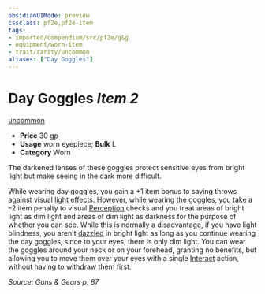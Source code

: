 ```yaml
---
obsidianUIMode: preview
cssclass: pf2e,pf2e-item
tags:
- imported/compendium/src/pf2e/g&g
- equipment/worn-item
- trait/rarity/uncommon
aliases: ["Day Goggles"]
---
```

# Day Goggles *Item 2*  
[uncommon](uncommon.md)  

- **Price** 30 gp
- **Usage** worn eyepiece; **Bulk** L
- **Category** Worn

The darkened lenses of these goggles protect sensitive eyes from bright light but make seeing in the dark more difficult.

While wearing day goggles, you gain a +1 item bonus to saving throws against visual [light](rules/traits/light.md) effects. However, while wearing the goggles, you take a –2 item penalty to visual [Perception](../../skills.md#Perception) checks and you treat areas of bright light as dim light and areas of dim light as darkness for the purpose of whether you can see. While this is normally a disadvantage, if you have light blindness, you aren't [dazzled](conditions.md#Dazzled) in bright light as long as you continue wearing the day goggles, since to your eyes, there is only dim light. You can wear the goggles around your neck or on your forehead, granting no benefits, but allowing you to move them over your eyes with a single [Interact](interact.md) action, without having to withdraw them first.

*Source: Guns & Gears p. 87*
